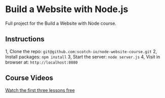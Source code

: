# Build a Website with Node.js

Full project for the Build a Website with Node course. 

## Instructions

1, Clone the repo: `git@github.com:scotch-io/node-website-course.git`
2, Install packages: `npm install`
3, Start the server: `node server.js`
4, Visit in browser at: `http://localhost:8080`

## Course Videos

[Watch the first three lessons free](https://school.scotch.io/build-a-nodejs-website)
